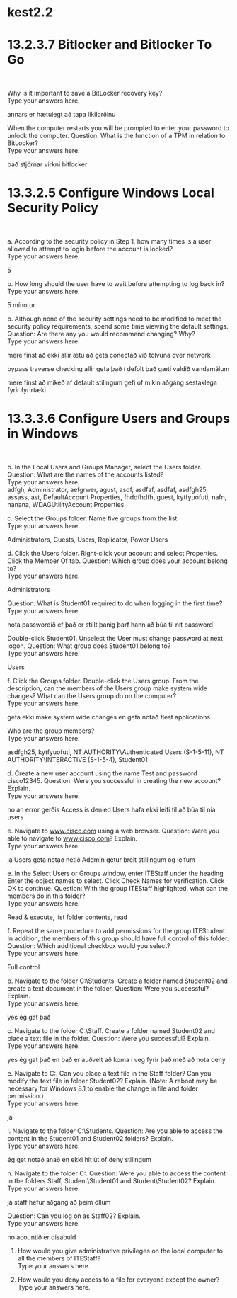 # kest2.2
<h1>13.2.3.7 Bitlocker and Bitlocker To Go</h1><br>


Why is it important to save a BitLocker recovery key?<br>
Type your answers here.<br>

annars er hætulegt að tapa likilorðinu<br>






When the computer restarts you will be prompted to enter your password to unlock the computer.
Question:
What is the function of a TPM in relation to BitLocker?<br>
Type your answers here.<br>

það stjórnar virkni bitlocker<br>


<h1>13.3.2.5 Configure Windows Local Security Policy</h1><br>

a. According to the security policy in Step 1, how many times is a user allowed to attempt to login before the
account is locked?<br>
Type your answers here.<br>


5<br>

b. How long should the user have to wait before attempting to log back in?<br>
Type your answers here.<br>

5 mínotur<br>




b. Although none of the security settings need to be modified to meet the security policy requirements,
spend some time viewing the default settings.
Question:
Are there any you would recommend changing? Why?<br>
Type your answers here.<br>





mere finst að ekki allir ætu að geta conectað við tölvuna over network

bypass traverse checking allir geta það í defolt það gæti valdið vandamálum <br>

mere finst að mikeð af default stilingum gefi of mikin aðgáng sestaklega fyrir fyrirtæki





<h1>13.3.3.6 Configure Users and Groups in Windows</h1><br>





b. In the Local Users and Groups Manager, select the Users folder.
Question:
What are the names of the accounts listed?<br>
Type your answers here.<br>
adfgh, Administrator, aefgrwer, agust, asdf, asdfaf, asdfaf, asdfgh25, assass, ast, DefaultAccount Properties, fhddfhdfh, guest, kytfyuofuti, nafn, nanana, WDAGUtilityAccount Properties<br>



c. Select the Groups folder. Name five groups from the list.<br>
Type your answers here.<br>

Administrators, Guests, Users, Replicator, Power Users<br>


d. Click the Users folder. Right-click your account and select Properties. Click the Member Of tab.
Question:
Which group does your account belong to?<br>
Type your answers here.<br>

Administrators<br>


Question:
What is Student01 required to do when logging in the first time?<br>
Type your answers here.<br>

nota passwordið ef það er stillt þanig þarf hann að búa til nít password



Double-click Student01. Unselect the User must change password at next logon.
Question:
What group does Student01 belong to?<br>
Type your answers here.<br>

Users<br>



f. Click the Groups folder. Double-click the Users group.
From the description, can the members of the Users group make system wide changes? What can the
Users group do on the computer?<br>
Type your answers here.<br>

geta ekki make system wide changes en geta notað flest applications<br>

Who are the group members?<br>
Type your answers here.<br>


asdfgh25, kytfyuofuti, NT AUTHORITY\Authenticated Users (S-1-5-11), NT AUTHORITY\INTERACTIVE (S-1-5-4), Student01<br>

d. Create a new user account using the name Test and password cisco12345.
Question:
Were you successful in creating the new account? Explain.<br>
Type your answers here.<br>



no an error gerðis Access is denied Users hafa ekki leifi til að búa til nía users<br>




e. Navigate to www.cisco.com using a web browser.
Question:
Were you able to navigate to www.cisco.com? Explain.<br>
Type your answers here.<br>




já Users geta notað netið Addmin getur breit stillingum og leifum<br>



e. In the Select Users or Groups window, enter ITEStaff under the heading Enter the object names to
select. Click Check Names for verification. Click OK to continue.
Question:
With the group ITEStaff highlighted, what can the members do in this folder?<br>
Type your answers here.<br>



Read & execute, list folder contents, read<br>




f. Repeat the same procedure to add permissions for the group ITEStudent. In addition, the members of
this group should have full control of this folder.
Question:
Which additional checkbox would you select?<br>
Type your answers here.<br>





Full control<br>




b. Navigate to the folder C:\Students. Create a folder named Student02 and create a text document in the
folder.
Question:
Were you successful? Explain.<br>
Type your answers here.<br>





yes ég gat það <br>


c. Navigate to the folder C:\Staff. Create a folder named Student02 and place a text file in the folder.
Question:
Were you successful? Explain.<br>
Type your answers here.<br>



yes ég gat það en það er auðvelt að koma í veg fyrir það með að nota deny<br>




e. Navigate to C:\. Can you place a text file in the Staff folder? Can you modify the text file in folder
Student02? Explain. (Note: A reboot may be necessary for Windows 8.1 to enable the change in file and
folder permission.)<br>
Type your answers here.<br>


já<br>



l. Navigate to the folder C:\Students.
Question:
Are you able to access the content in the Student01 and Student02 folders? Explain.<br>
Type your answers here.<br>



ég get notað anað en ekki hit út of deny stilingum<br>


n. Navigate to the folder C:\.
Question:
Were you able to access the content in the folders Staff, Student\Student01 and Student\Student02?
Explain.<br>
Type your answers here.<br>





já staff hefur aðgáng að þeim öllum<br>




Question:
Can you log on as Staff02? Explain.<br>
Type your answers here.<br>


no acountið er disabuld<br>




1. How would you give administrative privileges on the local computer to all the members of ITEStaff?<br>
Type your answers here.<br>






2. How would you deny access to a file for everyone except the owner?
Type your answers here.

